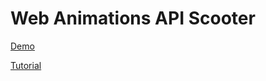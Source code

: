 # Web Animations API Scooter

[Demo](https://alialaa.github.io/waapi-scooter/)

[Tutorial](https://www.youtube.com/playlist?list=PL7zSj-5INGTv3jQIIUKIy8XOkB9FUz-ol)
